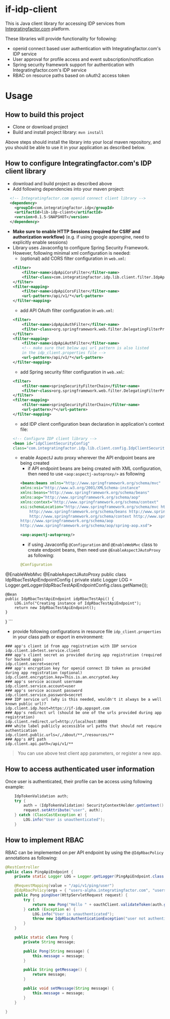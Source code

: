# if-idp-client
This is Java client library for accessing IDP services from [Integratingfactor.com](http://www.integratingfactor.com) platform.

These libraries will provide functionality for following:
* openid connect based user authentication with Integratingfactor.com's IDP service
* User approval for profile access and event subscription/notification
* Spring security framework support for authentication with Integratingfactor.com's IDP service
* RBAC on resource paths based on oAuth2 access token

# Usage

## How to build this project
* Clone or download project
* Build and install project library: `mvn install`

Above steps should install the library into your local maven repository, and you should be able to use it in your application as described below.

## How to configure Integratingfactor.com's IDP client library
* download and build project as described above
* Add following dependencies into your maven project:
```XML
  <!-- Integratingfactor.com openid connect client library -->
  <dependency>
    <groupId>com.integratingfactor.idp</groupId>
    <artifactId>lib-idp-client</artifactId>
    <version>0.1.5-SNAPSHOT</version>
  </dependency>
```
* **Make sure to enable HTTP Sessions (required for CSRF and authorization workflow)** (e.g. if using google appengine, need to explicitly enable sessions)
* Library uses Javaconfig to configure Spring Security Framework. However, following minimal xml configuration is needed:
  * (optional) add CORS filter configuration in `web.xml`:
  ```XML
  <filter>
      <filter-name>idpApiCorsFilter</filter-name>
      <filter-class>com.integratingfactor.idp.lib.client.filter.IdpApiCorsFilter</filter-class>
  </filter>
  <filter-mapping>
      <filter-name>idpApiCorsFilter</filter-name>
      <url-pattern>/api/v1/*</url-pattern>
  </filter-mapping>
  ```  
  * add API OAuth filter configuration in `web.xml`:
  ```XML
  <filter>
      <filter-name>idpApiAuthFilter</filter-name>
      <filter-class>org.springframework.web.filter.DelegatingFilterProxy</filter-class>
  </filter>
  <filter-mapping>
      <filter-name>idpApiAuthFilter</filter-name>
      <!-- make sure that below api url pattern is also listed
      in the idp_client.properties file -->
      <url-pattern>/api/v1/*</url-pattern>
  </filter-mapping>
  ```  
  * add Spring security filter configuration in `web.xml`:
  ```XML
  <filter>
      <filter-name>springSecurityFilterChain</filter-name>
      <filter-class>org.springframework.web.filter.DelegatingFilterProxy</filter-class>
  </filter>
  <filter-mapping>
      <filter-name>springSecurityFilterChain</filter-name>
      <url-pattern>/*</url-pattern>
  </filter-mapping>
  ```  
  * add IDP client configuration bean declaration in application's context file:  
  ```XML
  <!-- Configure IDP client library -->  
  <bean id="idpClientSecurityConfig"
  class="com.integratingfactor.idp.lib.client.config.IdpClientSecurityConfig" />  
  ```  
  * enable AspectJ auto proxy wherever the API endpoint beans are being created
    * if API endpoint beans are being created with XML configuration, then need to use `<aop:aspectj-autoproxy/>` as following
    ```XML
    <beans:beans xmlns="http://www.springframework.org/schema/mvc"
	xmlns:xsi="http://www.w3.org/2001/XMLSchema-instance"
	xmlns:beans="http://www.springframework.org/schema/beans"
	xmlns:aop="http://www.springframework.org/schema/aop"
	xmlns:context="http://www.springframework.org/schema/context"
	xsi:schemaLocation="http://www.springframework.org/schema/mvc http://www.springframework.org/schema/mvc/spring-mvc.xsd
		http://www.springframework.org/schema/beans http://www.springframework.org/schema/beans/spring-beans.xsd
		http://www.springframework.org/schema/context http://www.springframework.org/schema/context/spring-context.xsd
	http://www.springframework.org/schema/aop
	http://www.springframework.org/schema/aop/spring-aop.xsd">

    <aop:aspectj-autoproxy/>
    ```
    * if using Javaconfig `@Configuration` and `@EnableWebMvc` class to create endpoint beans, then need use `@EnableAspectJAutoProxy` as following:
    ```JAVA
    @Configuration
@EnableWebMvc
@EnableAspectJAutoProxy
public class IdpRbacTestApiEndpointConfig {
    private static Logger LOG = Logger.getLogger(IdpRbacTestApiEndpointConfig.class.getName());

    @Bean
    public IdpRbacTestApiEndpoint idpRbacTestApi() {
        LOG.info("Creating instance of IdpRbacTestApiEndpoint");
        return new IdpRbacTestApiEndpoint();
    }
}
    ```
  * provide following configurations in resource file `idp_client.properties` in your class path or export in environment:
  ```
### app's client id from app registration with IDP service
idp.client.id=test.service.client
### app's client secret as provided during app registration (required for backend apps)
idp.client.secret=secret
### app's encryption key for openid connect ID token as provided during app registration (optional)
idp.client.encryption.key=This.is.an.encrypted.key
### app's service account username
idp.client.service.account=user
### app's service account password
idp.client.service.password=secret
### IDP service url (why is this needed, wouldn't it always be a well known public url)?
idp.client.idp.host=https://if-idp.appspot.com
### App's redirect url (should be one of the urls provided during app registration)
idp.client.redirect.url=http://localhost:8080
### white label publicly accessible url paths that should not require authentication
idp.client.public.urls=/,/about/**,/resources/**
### App's API path
idp.client.api.path=/api/v1/**
  ```
 > You can use above test client app parameters, or register a new app.
 
## How to access authenticated user information
Once user is authenticated, their profile can be access using following example:  
```JAVA
    IdpTokenValidation auth;
    try {
        auth = (IdpTokenValidation) SecurityContextHolder.getContext().getAuthentication();
        request.setAttribute("user", auth);
    } catch (ClassCastException e) {
        LOG.info("User is unauthenticated");
    }
```
## How to implement RBAC
RBAC can be implemented on per API endpoint by using the `@IdpRbacPolicy` annotations as following:
```JAVA
@RestController
public class PingApiEndpoint {
    private static Logger LOG = Logger.getLogger(PingApiEndpoint.class.getName());

    @RequestMapping(value = "/api/v1/ping/user")
    @IdpRbacPolicy(orgs = { "users-alpha.integratingfactor.com", "users.integratingfactor.com" }, roles = "USER")
    public Pong pingUser(HttpServletRequest request) {
        try {
            return new Pong("Hello " + oauthClient.validateToken(auth.getToken()).getFirstName() + "!");
        } catch (Exception e) {
            LOG.info("User is unauthenticated");
            throw new IdpRbacAuthenticationException("user not authenticated");
        }
    }

    public static class Pong {
        private String message;

        public Pong(String message) {
            this.message = message;
        }

        public String getMessage() {
            return message;
        }

        public void setMessage(String message) {
            this.message = message;
        }
    }

}
```